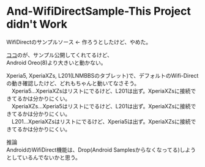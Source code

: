 # And-WifiDirectSample-This Project didn't Work
WifiDirectのサンプルソース ← 作ろうとしたけど、やめた。

[ココ](https://gitlab.com/marcinb64/wifisandbox.git)のが、サンプル公開してくれてるけど、</br>
Android Oreo(8)より大きいと動かない。


Xperia5, XperiaXZs, L201(LNMBBSのタブレット)で、デフォルトのWifi-Directの動き確認したけど、どれもちゃんと動いてなさそう。</br>
　Xperia5...XperiaXZsはリストにでるけど、L201は出ず。XperiaXZsに接続できてるかは分かりにくい。</br>
　XperiaXZs...Xperia5はリストにでるけど、L201は出ず。XperiaXZsに接続できてるかは分かりにくい。</br>
　L201...XperiaXZsはリストにでるけど、Xperia5は出ず。XperiaXZsに接続できてるかは分かりにくい。</br>

推論</br>
AndroidのWifiDirect機能は、Drop(Android Samplesからなくなってる)しようとしているんでないかと思う。</br>

